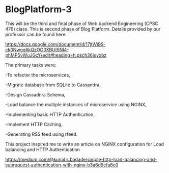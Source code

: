# BlogPlatform-3
This will be the third and final phase of Web backend Engineering (CPSC 476) class.
This is second phase of Blog Platform. Details provided by our professor can be found here: 

https://docs.google.com/document/d/17jtWi9S-ck0Nwgq6kQzOO3XBUt5NI4-phMP5yWuJGcY/edit#heading=h.psch36iuyxbz

The primary tasks were:

-To refactor the microservices,

-Migrate database from SQLite to Cassandra,

-Design Cassadnra Schema,

-Load balance the multiple instances of microservice using NGINX,

-Implementing basic HTTP Authentication,

-Implement HTTP Caching,

-Generating RSS feed using rfeed.

This project inspired me to write an article on NGINX configuration for Load balancing and HTTP Authentication

https://medium.com/@kunal.s.badade/simple-http-load-balancing-and-subrequest-authentication-with-nginx-b3a6d9cfa6c0
